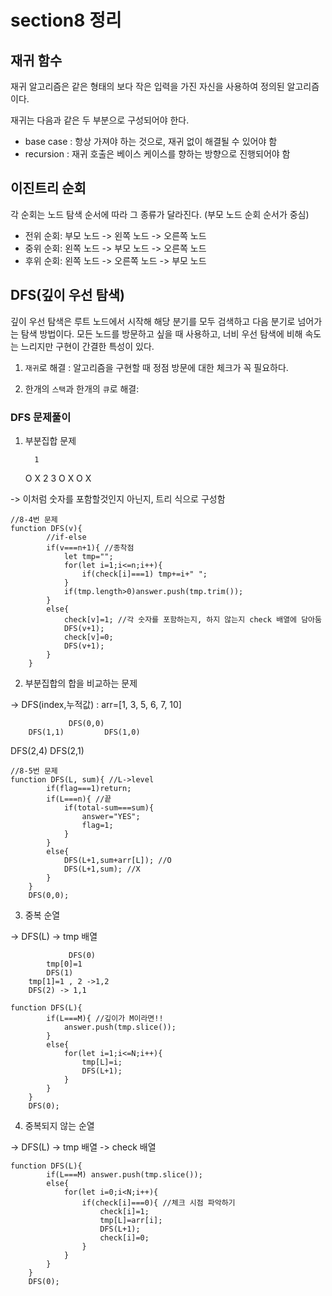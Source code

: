 # section8 정리

## 재귀 함수

재귀 알고리즘은 같은 형태의 보다 작은 입력을 가진 자신을 사용하여 정의된 알고리즘이다.

재귀는 다음과 같은 두 부분으로 구성되어야 한다. 
- base case : 항상 가져야 하는 것으로, 재귀 없이 해결될 수 있어야 함
- recursion : 재귀 호출은 베이스 케이스를 향하는 방향으로 진행되어야 함

## 이진트리 순회

각 순회는 노드 탐색 순서에 따라 그 종류가 달라진다. (부모 노드 순회 순서가 중심)

- 전위 순회: 부모 노드 -> 왼쪽 노드 -> 오른쪽 노드
- 중위 순회: 왼쪽 노드 -> 부모 노드 -> 오른쪽 노드
- 후위 순회: 왼쪽 노드 -> 오른쪽 노드 -> 부모 노드

## DFS(깊이 우선 탐색)

깊이 우선 탐색은 루트 노드에서 시작해 해당 분기를 모두 검색하고 다음 분기로 넘어가는 탐색 방법이다. 모든 노드를 방문하고 싶을 때 사용하고, 너비 우선 탐색에 비해 속도는 느리지만 구현이 간결한 특성이 있다. 

1) `재귀`로 해결 : 알고리즘을 구현할 때 정점 방문에 대한 체크가 꼭 필요하다.

2) 한개의 `스택`과 한개의 `큐`로 해결:

### DFS 문제풀이

1. 부분집합 문제

         1     
     O       X 
  2     3
 O X   O X

-> 이처럼 숫자를 포함할것인지 아닌지, 트리 식으로 구성함
```JS
//8-4번 문제
function DFS(v){
        //if-else
        if(v===n+1){ //종착점
            let tmp="";
            for(let i=1;i<=n;i++){
                if(check[i]===1) tmp+=i+" ";
            }
            if(tmp.length>0)answer.push(tmp.trim());
        }
        else{
            check[v]=1; //각 숫자를 포함하는지, 하지 않는지 check 배열에 담아둠
            DFS(v+1);
            check[v]=0;
            DFS(v+1);
        }
    }
```

2. 부분집합의 합을 비교하는 문제

-> DFS(index,누적값) : arr=[1, 3, 5, 6, 7, 10]

                 DFS(0,0)
        DFS(1,1)         DFS(1,0)
  DFS(2,4)    DFS(2,1)


```JS
//8-5번 문제
function DFS(L, sum){ //L->level
        if(flag===1)return;
        if(L===n){ //끝
            if(total-sum===sum){
                answer="YES";
                flag=1;
            }
        }
        else{
            DFS(L+1,sum+arr[L]); //O
            DFS(L+1,sum); //X
        }
    }
    DFS(0,0);
```

3. 중복 순열

-> DFS(L) 
-> tmp 배열

                 DFS(0)
            tmp[0]=1
            DFS(1)
        tmp[1]=1 , 2 ->1,2
        DFS(2) -> 1,1

```JS
function DFS(L){
        if(L===M){ //깊이가 M이라면!!
            answer.push(tmp.slice());
        }
        else{
            for(let i=1;i<=N;i++){
                tmp[L]=i;
                DFS(L+1);
            }
        }
    }
    DFS(0);
```

4. 중복되지 않는 순열

-> DFS(L)
-> tmp 배열
-> check 배열
```JS
function DFS(L){
        if(L===M) answer.push(tmp.slice());
        else{
            for(let i=0;i<N;i++){
                if(check[i]===0){ //체크 시점 파악하기
                    check[i]=1;
                    tmp[L]=arr[i];
                    DFS(L+1);
                    check[i]=0;
                }
            }
        }
    }
    DFS(0);
```
